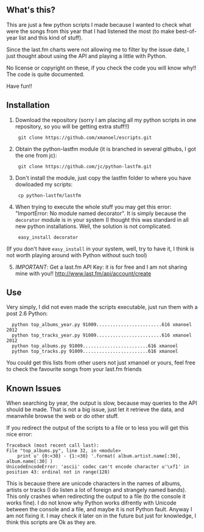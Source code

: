 What's this?
------------

This are just a few python scripts I made because I wanted to check what were the songs from this year
that I had listened the most (to make best-of-year list and this kind of stuff).

Since the last.fm charts were not allowing me to filter by the issue date, I just thought about using
the API and playing a little with Python.

No license or copyright on these, if you check the code you will know why!! The code is quite 
documented. 

Have fun!!


Installation
------------

1) Download the repository (sorry I am placing all my python scripts in one repository, so you will be getting extra stuff!!)

        git clone https://github.com/xmanoel/escripts.git
       
2) Obtain the python-lastfm module (it is branched in several githubs, I got the one from jc):
    
        git clone https://github.com/jc/python-lastfm.git

3) Don't install the module, just copy the lastfm folder to where you have dowloaded my scripts:

        cp python-lastfm/lastfm

4) When trying to execute the whole stuff you may get this error: "ImportError: No module named decorator". 
   It is simply because the `decorator` module is in your system (I thought this was standard in all new 
   python installations. Well, the solution is not complicated. 

        easy_install decorator

  (If you don't have `easy_install` in your system, well, try to have it, I think is not worth playing around with Python
  without such tool)

5) *IMPORTANT*: Get a last.fm API Key: it is for free and I am not sharing mine with you!! http://www.last.fm/api/account/create

Use
---

Very simply, I did not even made the scripts executable, just run them with a post 2.6 Python:

      python top_albums_year.py 91009........................616 xmanoel 2012
      python top_tracks_year.py 91009........................616 xmanoel 2012
      python top_albums.py 91009........................616 xmanoel 
      python top_tracks.py 91009........................616 xmanoel 

You could get this lists from other users not just xmanoel or yours, feel free to check the favourite songs from your last.fm friends



Known Issues
------------

When searching by year, the output is slow, because may queries to the API should be made. That is not a big issue, just let it 
retrieve the data, and meanwhile browse the web or do other stuff.


If you redirect the output of the scripts to a file or to less you will get this nice error:

    Traceback (most recent call last):
    File "top_albums.py", line 32, in <module>
        print u' {0:<30} - {1:<30} '.format( album.artist.name[:30], album.name[:30] )
    UnicodeEncodeError: 'ascii' codec can't encode character u'\xf1' in position 43: ordinal not in range(128)

This is because there are unicode characters in the names of albums, artists or tracks (I do listen a lot of foreign and strangely named bands).
This only crashes when redirecting the output to a file (to the console it works fine). I do not know why Python works difrently
with Unicode between the console and a file, and maybe it is not Python fault. Anyway I am not fixing it. I may check it later on
in the future but just for knowledge, I think this scripts are Ok as they are.

